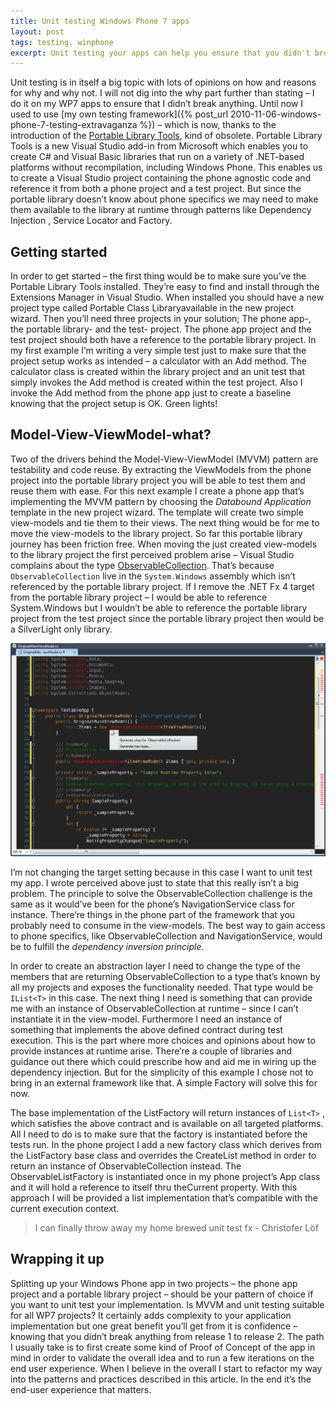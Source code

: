 ```yaml
---
title: Unit testing Windows Phone 7 apps
layout: post
tags: testing, winphone
excerpt: Unit testing your apps can help you ensure that you didn't break anything between versions.
---
```

Unit testing is in itself a big topic with lots of opinions on how and reasons for why and why not. I will not dig into the why part further than stating – I do it on my WP7 apps to ensure that I didn’t break anything. Until now I used to use [my own testing framework]({% post_url 2010-11-06-windows-phone-7-testing-extravaganza %}) – which is now, thanks to the introduction of the [Portable Library Tools](https://visualstudiogallery.msdn.microsoft.com/b0e0b5e9-e138-410b-ad10-00cb3caf4981), kind of obsolete.
Portable Library Tools is a new Visual Studio add-in from Microsoft which enables you to create C# and Visual Basic libraries that run on a variety of .NET-based platforms without recompilation, including Windows Phone. This enables us to create a Visual Studio project containing the phone agnostic code and reference it from both a phone project and a test project. But since the portable library doesn’t know about phone specifics we may need to make them available to the library at runtime through patterns like Dependency Injection , Service Locator and Factory.

## Getting started
In order to get started – the first thing would be to make sure you’ve the Portable Library Tools installed. They’re easy to find and install through the Extensions Manager in Visual Studio. When installed you should have a new project type called Portable Class Libraryavailable in the new project wizard. Then you’ll need three projects in your solution; The phone app-, the portable library- and the test- project. The phone app project and the test project should both have a reference to the portable library project.
In my first example I’m writing a very simple test just to make sure that the project setup works as intended – a calculator with an Add method. The calculator class is created within the library project and an unit test that simply invokes the Add method is created within the test project. Also I invoke the Add method from the phone app just to create a baseline knowing that the project setup is OK.
Green lights!

## Model-View-ViewModel-what?
Two of the drivers behind the Model-View-ViewModel (MVVM) pattern are testability and code reuse. By extracting the ViewModels from the phone project into the portable library project you will be able to test them and reuse them with ease.
For this next example I create a phone app that’s implementing the MVVM pattern by choosing the *Databound Application* template in the new project wizard. The template will create two simple view-models and tie them to their views. The next thing would be for me to move the view-models to the library project.
So far this portable library journey has been friction free. When moving the just created view-models to the library project the first perceived problem arise – Visual Studio complains about the type [ObservableCollection](http://msdn.microsoft.com/en-us/library/ms668604(v=VS.95).aspx). That’s because `ObservableCollection` live in the `System.Windows` assembly which isn’t referenced by the portable library project. If I remove the .NET Fx 4 target from the portable library project – I would be able to reference System.Windows but I wouldn’t be able to reference the portable library project from the test project since the portable library project then would be a SilverLight only library.

![No ObservableCollection](/assets/article_images/2011-08-14-unit-testing-windows-phone-7-apps/no-observablecollection.png)

I’m not changing the target setting because in this case I want to unit test my app. I wrote perceived above just to state that this really isn’t a big problem. The principle to solve the ObservableCollection challenge is the same as it would’ve been for the phone’s NavigationService class for instance. There’re things in the phone part of the framework that you probably need to consume in the view-models. The best way to gain access to phone specifics, like ObservableCollection and NavigationService, would be to fulfill the *dependency inversion principle*.

In order to create an abstraction layer I need to change the type of the members that are returning ObservableCollection to a type that’s known by all my projects and exposes the functionality needed. That type would be `IList<T>` in this case. The next thing I need is something that can provide me with an instance of ObservableCollection at runtime – since I can’t instantiate it in the view-model. Furthermore I need an instance of something that implements the above defined contract during test execution. This is the part where more choices and opinions about how to provide instances at runtime arise. There’re a couple of libraries and guidance out there which could prescribe how and aid me in wiring up the dependency injection. But for the simplicity of this example I chose not to bring in an external framework like that. A simple Factory will solve this for now.

The base implementation of the ListFactory will return instances of `List<T>` , which satisfies the above contract and is available on all targeted platforms. All I need to do is to make sure that the factory is instantiated before the tests run. In the phone project I add a new factory class which derives from the ListFactory base class and overrides the CreateList method in order to return an instance of ObservableCollection instead. The ObservableListFactory is instantiated once in my phone project’s App class and it will hold a reference to itself thru theCurrent property. With this approach I will be provided a list implementation that’s compatible with the current execution context.

> I can finally throw away my home brewed unit test fx - Christofer Löf

## Wrapping it up
Splitting up your Windows Phone app in two projects – the phone app project and a portable library project – should be your pattern of choice if you want to unit test your implementation.
Is MVVM and unit testing suitable for all WP7 projects?
It certainly adds complexity to your application implementation but one great benefit you’ll get from it is confidence – knowing that you didn’t break anything from release 1 to release 2. The path I usually take is to first create some kind of Proof of Concept of the app in mind in order to validate the overall idea and to run a few iterations on the end user experience. When I believe in the overall I start to refactor my way into the patterns and practices described in this article. In the end it’s the end-user experience that matters.